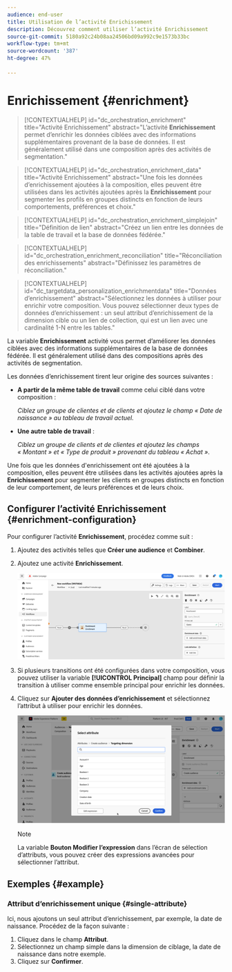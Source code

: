 ```yaml
---
audience: end-user
title: Utilisation de l’activité Enrichissement
description: Découvrez comment utiliser l’activité Enrichissement
source-git-commit: 5180a92c24b08aa24506bd09a992c9e1573b33bc
workflow-type: tm+mt
source-wordcount: '387'
ht-degree: 47%

---
```



# Enrichissement {#enrichment}

>[!CONTEXTUALHELP]
>id="dc_orchestration_enrichment"
>title="Activité Enrichissement"
>abstract="L’activité **Enrichissement** permet d’enrichir les données ciblées avec des informations supplémentaires provenant de la base de données. Il est généralement utilisé dans une composition après des activités de segmentation."

>[!CONTEXTUALHELP]
>id="dc_orchestration_enrichment_data"
>title="Activité Enrichissement"
>abstract="Une fois les données d’enrichissement ajoutées à la composition, elles peuvent être utilisées dans les activités ajoutées après la **Enrichissement** pour segmenter les profils en groupes distincts en fonction de leurs comportements, préférences et choix."

>[!CONTEXTUALHELP]
>id="dc_orchestration_enrichment_simplejoin"
>title="Définition de lien"
>abstract="Créez un lien entre les données de la table de travail et la base de données fédérée."

>[!CONTEXTUALHELP]
>id="dc_orchestration_enrichment_reconciliation"
>title="Réconciliation des enrichissements"
>abstract="Définissez les paramètres de réconciliation."

>[!CONTEXTUALHELP]
>id="dc_targetdata_personalization_enrichmentdata"
>title="Données d’enrichissement"
>abstract="Sélectionnez les données à utiliser pour enrichir votre composition. Vous pouvez sélectionner deux types de données d’enrichissement : un seul attribut d’enrichissement de la dimension cible ou un lien de collection, qui est un lien avec une cardinalité 1-N entre les tables."

La variable **Enrichissement** activité vous permet d’améliorer les données ciblées avec des informations supplémentaires de la base de données fédérée. Il est généralement utilisé dans des compositions après des activités de segmentation.

Les données d’enrichissement tirent leur origine des sources suivantes :

* **A partir de la même table de travail** comme celui ciblé dans votre composition :

  *Ciblez un groupe de clientes et de clients et ajoutez le champ « Date de naissance » au tableau de travail actuel.*

* **Une autre table de travail** :

  *Ciblez un groupe de clients et de clientes et ajoutez les champs « Montant » et « Type de produit » provenant du tableau « Achat »*.

Une fois que les données d&#39;enrichissement ont été ajoutées à la composition, elles peuvent être utilisées dans les activités ajoutées après la **Enrichissement** pour segmenter les clients en groupes distincts en fonction de leur comportement, de leurs préférences et de leurs choix.

<!--For instance, you can add to the working table information related to customers' purchases and use this data to personalize emails with their latest purchase or the amount spent on these purchases.-->

## Configurer l’activité Enrichissement {#enrichment-configuration}

Pour configurer l’activité **Enrichissement**, procédez comme suit :

1. Ajoutez des activités telles que **Créer une audience** et **Combiner**.
1. Ajoutez une activité **Enrichissement**.

   ![](../assets/enrichment.png)

1. Si plusieurs transitions ont été configurées dans votre composition, vous pouvez utiliser la variable **[!UICONTROL Principal]** champ pour définir la transition à utiliser comme ensemble principal pour enrichir les données.

1. Cliquez sur **Ajouter des données d’enrichissement** et sélectionnez l’attribut à utiliser pour enrichir les données.

   ![](../assets/enrichment-add.png)

   >[!NOTE]
   >
   >La variable **Bouton Modifier l’expression** dans l’écran de sélection d’attributs, vous pouvez créer des expressions avancées pour sélectionner l’attribut.

<!--PAS VU SUR INSTANCE: You can select two types of enrichment data: a single enrichment attribute from the target dimension, or a collection link. Each of these types is detailed in the examples below:

    * [Single enrichment attribute](#single-attribute)
    * [Collection lnk](#collection-link)-->

## Exemples {#example}

### Attribut d’enrichissement unique {#single-attribute}

Ici, nous ajoutons un seul attribut d’enrichissement, par exemple, la date de naissance. Procédez de la façon suivante :

1. Cliquez dans le champ **Attribut**.
1. Sélectionnez un champ simple dans la dimension de ciblage, la date de naissance dans notre exemple.
1. Cliquez sur **Confirmer**.

<!--### Collection link {#collection-link}

In this more complex use case, we will select a collection link which is a link with a 1-N cardinality between tables. Let's retrieve the three latest purchases that are less than 100$. For this you need to define:

* an enrichment attribute: the **Total amount** field
* the number of lines to retrieve: 3
* a filter: filter out items that are greater than 100$
* a sorting: descendant sorting on the **Order date** field. 

#### Add the attribute {#add-attribute}

This is where you select the collection link to use as enrichment data.

1. Click inside the **Attribute** field.
1. Click **Display advanced attributes**.
1. Select the **Total amount** field from the **Purchases** table. 

#### Define the collection settings{#collection-settings}

Then, define how the data is collected and the number of records to retrieve.

1. Select **Collect data** in the **Select how the data is collected** drop-down.
1. Type "3" in the **Lines to retrieve (Columns to create)** field. 

If you want, for example, to get the average amount of purchases for a customer, select **Aggregated data** instead, and select **Average** in the **Aggregate function** drop-down.

#### Define the filters{#collection-filters}

Here, we define the maximum value for the enrichment attribute. We filter out items that are greater than 100$. [Learn how to work with the query modeler](../../query/query-modeler-overview.md)

1. Click **Edit filters**.
1. Add the two following filters: **Total amount** exists AND **Total amount** is less than 100. The first one filters NULL values as they would appear as the greatest value.
1. Click **Confirm**.

#### Define the sorting{#collection-sorting}

We now need to apply sorting in order to retrieve the three **latest** purchases.

1. Activate the **Enable sorting** option.
1. Click inside the **Attribute** field.
1. Select the **Order date** field.
1. Click **Confirm**. 
1. Select **Descending** from the **Sort** drop-down.-->
